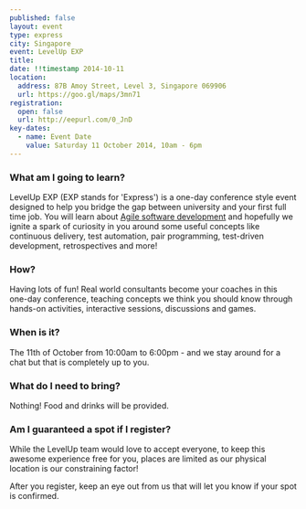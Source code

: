 ```yaml
---
published: false
layout: event
type: express
city: Singapore
event: LevelUp EXP
title:
date: !!timestamp 2014-10-11
location:
  address: 87B Amoy Street, Level 3, Singapore 069906
  url: https://goo.gl/maps/3mn71
registration:
  open: false
  url: http://eepurl.com/0_JnD
key-dates:
  - name: Event Date
    value: Saturday 11 October 2014, 10am - 6pm
---
```


### What am I going to learn?

LevelUp EXP (EXP stands for 'Express') is a one-day conference style event designed
to help you bridge the gap between university and your first full time job.
You will learn about [Agile software development](http://en.wikipedia.org/wiki/Agile_software_development)
and hopefully we ignite a spark of curiosity in you around some useful concepts like
continuous delivery, test automation, pair programming, test-driven development, retrospectives and more!

### How?

Having lots of fun! Real world consultants become your coaches in this one-day conference, teaching concepts we think you should know through hands-on activities, interactive sessions, discussions and games.

### When is it?

The 11th of October from 10:00am to 6:00pm - and we stay around for a chat but that is completely up to you.

### What do I need to bring?

Nothing! Food and drinks will be provided.

### Am I guaranteed a spot if I register?

While the LevelUp team would love to accept everyone, to keep this awesome experience free for you, places are limited as our physical location is our constraining factor!

After you register, keep an eye out from us that will let you know if your spot is confirmed.
